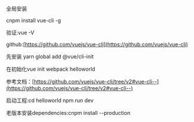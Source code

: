 全局安装

cnpm install vue-cli -g

验证:vue -V 

github:[https://github.com/vuejs/vue-cli](https://github.com/vuejs/vue-cli)

先安装 yarn global add @vue/cli-init

在初始化vue init webpack helloworld

参考文档：[https://github.com/vuejs/vue-cli/tree/v2#vue-cli--](https://github.com/vuejs/vue-cli/tree/v2#vue-cli--)

启动工程:cd helloworld  npm run dev

老版本安装dependencies:cnpm install --production